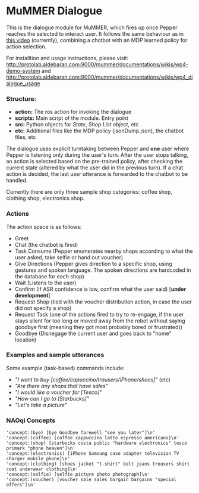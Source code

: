 # MuMMER Dialogue
This is the dialogue module for MuMMER, which fires up once Pepper reaches the selected to interact user. It follows the same behaviour as in [this video](https://www.youtube.com/watch?v=hKjLpCEzzX8) (currently), combining a chotbot with an MDP learned policy for action selection.

For installtion and usage instructions, please visit: http://protolab.aldebaran.com:9000/mummer/documentations/wikis/wp4-demo-system and http://protolab.aldebaran.com:9000/mummer/documentations/wikis/wp4_dialogue_usage

### Structure:
- **action:** The ros action for invoking the dialogue
- **scripts:** Main script of the module. Entry point
- **src:** Python objects for *State*, *Shop List object*, etc
- **etc:** Additional files like the MDP policy (jsonDump.json), the chatbot files, etc

The dialogue uses explicit turntaking between Pepper and **one** user where Pepper is listening only during the user's turn. After the user stops talking, an action is selected based on the pre-trained policy, after checking the current state (altered by what the user did in the previous turn). If a chat action is decided, the last user utterance is forwarded to the chatbot to be handled.

Currently there are only three sample shop categories: coffee shop, clothing shop, electronics shop.

### Actions
The action space is as follows:
- Greet
- Chat  (the chatbot is fired)
- Task Consume (Pepper enumerates nearby shops according to what the user asked, take selfie or hand out voucher)
- Give Directions (Pepper gives direction to a specific shop, using gestures and spoken language. The spoken directions are hardcoded in the database for each shop)
- Wait (Listens to the user)
- Confirm (If ASR confidence is low, confirm what the user said) [**under development**]
- Request Shop (tied with the voucher distribution action, in case the user did not specify a shop)
- Request Task (one of the actions fired to try to re-engage, if the user stays silent for too long or moved away from the robot without saying goodbye first (meaning they got most probably bored or frustrated))
- Goodbye (Disnegage the current user and goes back to "home" location)
 
### Examples and sample utterances
Some example (task-based) commands include:
- *"I want to buy [coffee/capuccino/trousers/iPhone/shoes]"* (etc)
- *"Are there any shops that have sales"*
- *"I would like a voucher for [Tesco]"*
- *"How can I go to [Starbucks]"*
- *"Let's take a picture"*
 
### NAOqi Concepts
```
'concept:(bye) [bye Goodbye farewell "see you later"]\n'
'concept:(coffee) [coffee cappuccino latte espresso americano]\n'
'concept:(shop) [starbucks costa public "hardware electronics" tesco primark "phone heaven"]\n'
'concept:(electronics) [iPhone Samsung case adapter television TV charger mobile phone]\n'
'concept:(clothing) [shoes jacket "t-shirt" belt jeans trousers shirt coat underwear clothing]\n'
'concept:(selfie) [selfie picture photo photograph]\n'
'concept:(voucher) [voucher sale sales bargain bargains "special offers"]\n'
```
